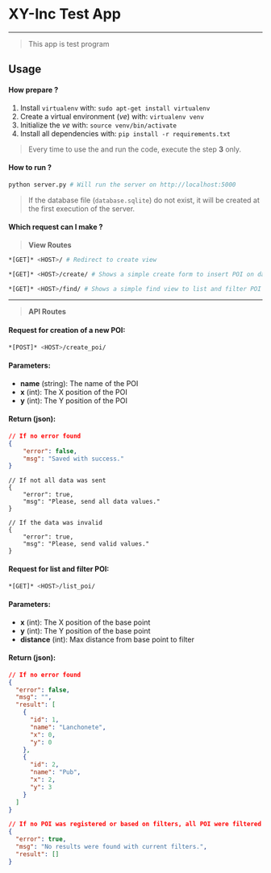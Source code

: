 # XY-Inc Test App
---
> This app is test program

## Usage

#### How prepare ?

1. Install `virtualenv` with: `sudo apt-get install virtualenv`
2. Create a virtual environment (_ve_) with: `virtualenv venv`
3. Initialize the _ve_ with: `source venv/bin/activate`
4. Install all dependencies with: `pip install -r requirements.txt`

> Every time to use the and run the code, execute the step **3** only.

#### How to run ?

```bash
python server.py # Will run the server on http://localhost:5000
```

> If the database file (`database.sqlite`) do not exist, it will be created at the first execution of the server.

#### Which request can I make ?

> **View Routes**

```bash
*[GET]* <HOST>/ # Redirect to create view
```

```bash
*[GET]* <HOST>/create/ # Shows a simple create form to insert POI on database
```

```bash
*[GET]* <HOST>/find/ # Shows a simple find view to list and filter POI
```

---
> **API Routes**

#### Request for creation of a new POI:

```bash
*[POST]* <HOST>/create_poi/
```

#### Parameters:
- **name** (string): The name of the POI
- **x** (int): The X position of the POI
- **y** (int): The Y position of the POI

#### Return (json):

```json
// If no error found
{
    "error": false,
    "msg": "Saved with success."
}
```
```
// If not all data was sent
{
    "error": true,
    "msg": "Please, send all data values."
}
```
```
// If the data was invalid
{
    "error": true,
    "msg": "Please, send valid values."
}
```

#### Request for list and filter POI:

```bash
*[GET]* <HOST>/list_poi/
```

#### Parameters:
- **x** (int): The X position of the base point
- **y** (int): The Y position of the base point
- **distance** (int): Max distance from base point to filter

#### Return (json):

```json
// If no error found
{
  "error": false,
  "msg": "",
  "result": [
    {
      "id": 1,
      "name": "Lanchonete",
      "x": 0,
      "y": 0
    },
    {
      "id": 2,
      "name": "Pub",
      "x": 2,
      "y": 3
    }
  ]
}
```
```json
// If no POI was registered or based on filters, all POI were filtered
{
  "error": true,
  "msg": "No results were found with current filters.",
  "result": []
}
```
